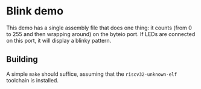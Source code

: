 # Blink demo

This demo has a single assembly file that does one thing: it counts (from 0 to 255 and then wrapping around) on the byteio port. If LEDs are connected on this port, it will display a blinky pattern.

## Building

A simple `make` should suffice, assuming that the `riscv32-unknown-elf` toolchain is installed.
